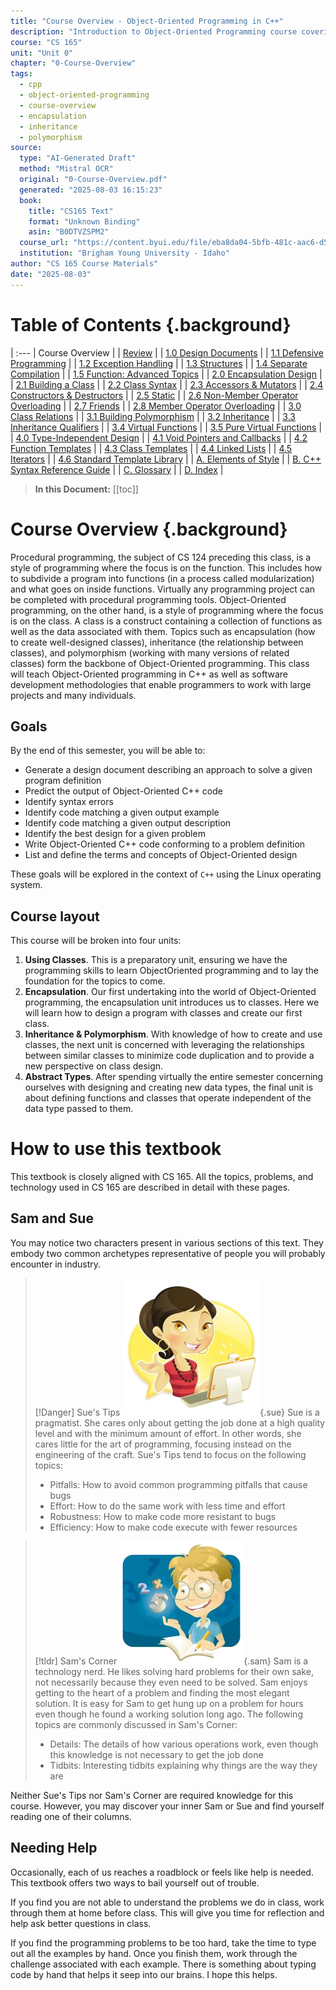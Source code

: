 ```yaml
---
title: "Course Overview - Object-Oriented Programming in C++"
description: "Introduction to Object-Oriented Programming course covering encapsulation, inheritance, polymorphism, and abstract types"
course: "CS 165"
unit: "Unit 0"
chapter: "0-Course-Overview"
tags:
  - cpp
  - object-oriented-programming
  - course-overview
  - encapsulation
  - inheritance
  - polymorphism
source:
  type: "AI-Generated Draft"
  method: "Mistral OCR"
  original: "0-Course-Overview.pdf"
  generated: "2025-08-03 16:15:23"
  book:
    title: "CS165 Text"
    format: "Unknown Binding"
    asin: "B0DTVZSPM2"
  course_url: "https://content.byui.edu/file/eba8da04-5bfb-481c-aac6-d571199802f3/5/CS%20165%20Syllabus.html"
  institution: "Brigham Young University - Idaho"
author: "CS 165 Course Materials"
date: "2025-08-03"
---
```


# Table of Contents {.background}

| :---
| Course Overview |
| [Review](0-Review.ai.md) |
| [1.0 Design Documents](../Unit-1/Chapter-1.0/1.0-Using-Objects.ai.md) |
| [1.1 Defensive Programming](../Unit-1/Chapter-1.1/1.1-Defensive-Programming.ai.md) |
| [1.2 Exception Handling](../Unit-1/Chapter-1.2/1.2-Exception-Handling.ai.md) |
| [1.3 Structures](../Unit-1/Chapter-1.3/1.3-Structures.ai.md) |
| [1.4 Separate Compilation](../Unit-1/Chapter-1.4/1.4-Separate-Compilation.ai.md) |
| [1.5 Function: Advanced Topics](../Unit-1/Chapter-1.5/1.5-Function-Advanced-Topics.ai.md) |
| [2.0 Encapsulation Design](../Unit-2/Chapter-2.0/2.0-Encapsulation-Design.ai.md) |
| [2.1 Building a Class](../Unit-2/Chapter-2.1/2.1-Building-a-Class.ai.md) |
| [2.2 Class Syntax](../Unit-2/Chapter-2.2/2.2-Class-Syntax.ai.md) |
| [2.3 Accessors & Mutators](../Unit-2/Chapter-2.3/2.3-Accessors-&-Mutators.ai.md) |
| [2.4 Constructors & Destructors](../Unit-2/Chapter-2.4/2.4-Constructors-&-Destructors.ai.md) |
| [2.5 Static](../Unit-2/Chapter-2.5/2.5-Static.ai.md) |
| [2.6 Non-Member Operator Overloading](../Unit-2/Chapter-2.6/2.6-Non-Member-Operator-Overloading.ai.md) |
| [2.7 Friends](../Unit-2/Chapter-2.7/2.7-Friends.ai.md) |
| [2.8 Member Operator Overloading](../Unit-2/Chapter-2.8/2.8-Member-Operator-Overloading.ai.md) |
| [3.0 Class Relations](../Unit-3/Chapter-3.0/3.0-Class-Relations.ai.md) |
| [3.1 Building Polymorphism](../Unit-3/Chapter-3.1/3.1-Building-Polymorphism.ai.md) |
| [3.2 Inheritance](../Unit-3/Chapter-3.2/3.2-Inheritance.ai.md) |
| [3.3 Inheritance Qualifiers](../Unit-3/Chapter-3.3/3.3-Inheritance-Qualifiers.ai.md) |
| [3.4 Virtual Functions](../Unit-3/Chapter-3.4/3.4-Virtual-Functions.ai.md) |
| [3.5 Pure Virtual Functions](../Unit-3/Chapter-3.5/3.5-Pure-Virtual-Functions.ai.md) |
| [4.0 Type-Independent Design](../Unit-4/Chapter-4.0/4.0-Type-Independent-Design.ai.md) |
| [4.1 Void Pointers and Callbacks](../Unit-4/Chapter-4.1/4.1-Void-Pointers-and-Callbacks.ai.md) |
| [4.2 Function Templates](../Unit-4/Chapter-4.2/4.2-Function-Templates.ai.md) |
| [4.3 Class Templates](../Unit-4/Chapter-4.3/4.3-Class-Templates.ai.md) |
| [4.4 Linked Lists](../Unit-4/Chapter-4.4/4.4-Linked-List.ai.md) |
| [4.5 Iterators](../Unit-4/Chapter-4.5/4.5-Iterators.ai.md) |
| [4.6 Standard Template Library](../Unit-4/Chapter-4.6/4.6-Standard-Template-Library.ai.md) |
| [A. Elements of Style](../Appendix/Appendix-A-Elements-of-Style.ai.md) |
| [B. C++ Syntax Reference Guide](../Appendix/Appendix-B-C++-Reference-Guide.ai.md) |
| [C. Glossary](../Appendix/Appendix-C-Glossary.ai.md) |
| [D. Index](../Appendix/Appendix-D-Index.ai.md) |

> **In this Document:**
> [[toc]]

# Course Overview {.background}

Procedural programming, the subject of CS 124 preceding this class, is a style of programming where the focus is on the function. This includes how to subdivide a program into functions (in a process called modularization) and what goes on inside functions. Virtually any programming project can be completed with procedural programming tools.
Object-Oriented programming, on the other hand, is a style of programming where the focus is on the class. A class is a construct containing a collection of functions as well as the data associated with them. Topics such as encapsulation (how to create well-designed classes), inheritance (the relationship between classes), and polymorphism (working with many versions of related classes) form the backbone of Object-Oriented programming.
This class will teach Object-Oriented programming in C++ as well as software development methodologies that enable programmers to work with large projects and many individuals.

## Goals

By the end of this semester, you will be able to:

- Generate a design document describing an approach to solve a given program definition
- Predict the output of Object-Oriented C++ code
- Identify syntax errors
- Identify code matching a given output example
- Identify code matching a given output description
- Identify the best design for a given problem
- Write Object-Oriented C++ code conforming to a problem definition
- List and define the terms and concepts of Object-Oriented design

These goals will be explored in the context of `C++` using the Linux operating system.

## Course layout

This course will be broken into four units:

1. **Using Classes**. This is a preparatory unit, ensuring we have the programming skills to learn ObjectOriented programming and to lay the foundation for the topics to come.
2. **Encapsulation**. Our first undertaking into the world of Object-Oriented programming, the encapsulation unit introduces us to classes. Here we will learn how to design a program with classes and create our first class.
3. **Inheritance & Polymorphism**. With knowledge of how to create and use classes, the next unit is concerned with leveraging the relationships between similar classes to minimize code duplication and to provide a new perspective on class design.
4. **Abstract Types**. After spending virtually the entire semester concerning ourselves with designing and creating new data types, the final unit is about defining functions and classes that operate independent of the data type passed to them.

# How to use this textbook 

This textbook is closely aligned with CS 165. All the topics, problems, and technology used in CS 165 are described in detail with these pages.

## Sam and Sue

You may notice two characters present in various sections of this text. They embody two common archetypes representative of people you will probably encounter in industry.

> [!Danger] Sue's Tips
> ![Sue](/.vscode/assets/sue.png){.sue}
> Sue is a pragmatist. She cares only about getting the job done at a high quality level and with the minimum amount of effort. In other words, she cares little for the art of programming, focusing instead on the engineering of the craft.
> Sue's Tips tend to focus on the following topics:
> 
> - Pitfalls: How to avoid common programming pitfalls that cause bugs
> - Effort: How to do the same work with less time and effort
> - Robustness: How to make code more resistant to bugs
> - Efficiency: How to make code execute with fewer resources


> [!tldr] Sam's Corner
> ![sam](/.vscode/assets/sam.png){.sam}
> Sam is a technology nerd. He likes solving hard problems for their own sake, not necessarily because they even need to be solved. Sam enjoys getting to the heart of a problem and finding the most elegant solution. It is easy for Sam to get hung up on a problem for hours even though he found a working solution long ago.
> The following topics are commonly discussed in Sam's Corner:
> 
> - Details: The details of how various operations work, even though this knowledge is not necessary to get the job done
> - Tidbits: Interesting tidbits explaining why things are the way they are

Neither Sue's Tips nor Sam's Corner are required knowledge for this course. However, you may discover your inner Sam or Sue and find yourself reading one of their columns.

## Needing Help

Occasionally, each of us reaches a roadblock or feels like help is needed. This textbook offers two ways to bail yourself out of trouble.

If you find you are not able to understand the problems we do in class, work through them at home before class. This will give you time for reflection and help ask better questions in class.

If you find the programming problems to be too hard, take the time to type out all the examples by hand. Once you finish them, work through the challenge associated with each example. There is something about typing code by hand that helps it seep into our brains. I hope this helps.